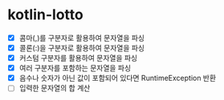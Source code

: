 # kotlin-lotto

- [x] 콤마(,)를 구분자로 활용하여 문자열을 파싱
- [x] 콜론(:)을 구분자로 활용하여 문자열을 파싱
- [x] 커스텀 구분자를 활용하여 문자열을 파싱
- [x] 여러 구분자를 포함하는 문자열을 파싱
- [x] 음수나 숫자가 아닌 값이 포함되어 있다면 RuntimeException 반환
- [ ] 입력한 문자열의 합 계산
